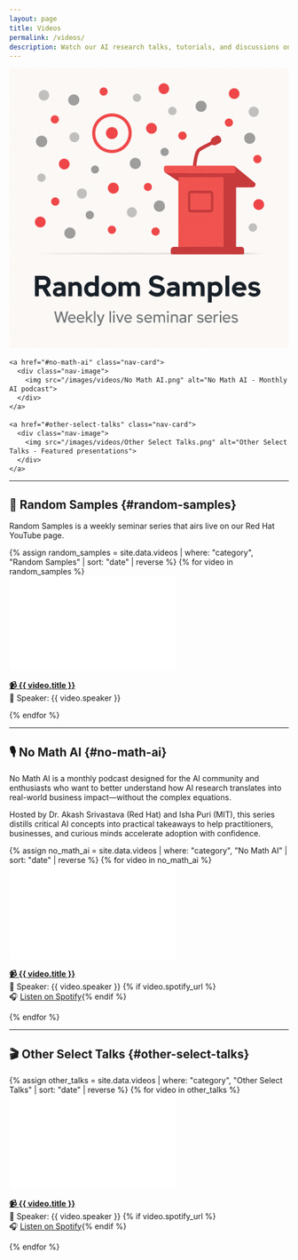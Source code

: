 ```yaml
---
layout: page
title: Videos
permalink: /videos/
description: Watch our AI research talks, tutorials, and discussions on LLMs, machine learning, and generative AI. Featuring Random Samples seminars and No Math AI podcast.
---
```


<div class="section-nav">
  <div class="nav-grid">
    <a href="#random-samples" class="nav-card">
      <div class="nav-image">
        <img src="/images/videos/Random Samples.png" alt="Random Samples - Weekly live seminar series">
      </div>
    </a>
    
    <a href="#no-math-ai" class="nav-card">
      <div class="nav-image">
        <img src="/images/videos/No Math AI.png" alt="No Math AI - Monthly AI podcast">
      </div>
    </a>
    
    <a href="#other-select-talks" class="nav-card">
      <div class="nav-image">
        <img src="/images/videos/Other Select Talks.png" alt="Other Select Talks - Featured presentations">
      </div>
    </a>
  </div>
</div>

---

## 🎥 Random Samples {#random-samples}

Random Samples is a weekly seminar series that airs live on our Red Hat YouTube page.

<div class="video-grid">
  {% assign random_samples = site.data.videos | where: "category", "Random Samples" | sort: "date" | reverse %}
  {% for video in random_samples %}
  <div class="video-card">
    <iframe width="300" height="170" src="{{ video.embed_url }}" frameborder="0" allowfullscreen></iframe>
    <p><strong><a href="{{ video.youtube_url }}" target="_blank">📹 {{ video.title }}</a></strong><br>👤 Speaker: {{ video.speaker }}</p>
  </div>
  {% endfor %}
</div>

---

## 🎙️ No Math AI {#no-math-ai}

No Math AI is a monthly podcast designed for the AI community and enthusiasts who want to better understand how AI research translates into real-world business impact—without the complex equations.

Hosted by Dr. Akash Srivastava (Red Hat) and Isha Puri (MIT), this series distills critical AI concepts into practical takeaways to help practitioners, businesses, and curious minds accelerate adoption with confidence.

<div class="video-grid">
  {% assign no_math_ai = site.data.videos | where: "category", "No Math AI" | sort: "date" | reverse %}
  {% for video in no_math_ai %}
  <div class="video-card">
    <iframe width="300" height="170" src="{{ video.embed_url }}" frameborder="0" allowfullscreen></iframe>
    <p><strong><a href="{{ video.youtube_url }}" target="_blank">📹 {{ video.title }}</a></strong><br>👤 Speaker: {{ video.speaker }}
    {% if video.spotify_url %}<br>🎧 <a href="{{ video.spotify_url }}" class="spotify-link" target="_blank">Listen on Spotify</a>{% endif %}</p>
  </div>
  {% endfor %}
</div>

---

## 🎬 Other Select Talks {#other-select-talks}

<div class="video-grid">
  {% assign other_talks = site.data.videos | where: "category", "Other Select Talks" | sort: "date" | reverse %}
  {% for video in other_talks %}
  <div class="video-card">
    <iframe width="300" height="170" src="{{ video.embed_url }}" frameborder="0" allowfullscreen></iframe>
    <p><strong><a href="{{ video.youtube_url }}" target="_blank">📹 {{ video.title }}</a></strong><br>👤 Speaker: {{ video.speaker }}
    {% if video.spotify_url %}<br>🎧 <a href="{{ video.spotify_url }}" class="spotify-link" target="_blank">Listen on Spotify</a>{% endif %}</p>
  </div>
  {% endfor %}
</div>

